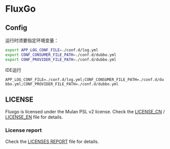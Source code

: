 # FluxGo

## Config

运行时须要指定环境变量：

```bash
export APP_LOG_CONF_FILE=./conf.d/log.yml
export CONF_CONSUMER_FILE_PATH=./conf.d/dubbo.yml
export CONF_PROVIDER_FILE_PATH=./conf.d/dubbo.yml
```

IDE运行

`
APP_LOG_CONF_FILE=./conf.d/log.yml;CONF_CONSUMER_FILE_PATH=./conf.d/dubbo.yml;CONF_PROVIDER_FILE_PATH=./conf.d/dubbo.yml
`

## LICENSE

Fluxgo is licensed under the Mulan PSL v2 license. Check the [LICENSE_CN](LICENSE) / [LICENSE_EN](LICENSE_EN) file for details.

### License report

Check the [LICENSES REPORT](LICENSES-REPORT.txt) file for details.
